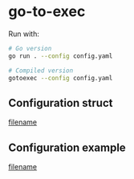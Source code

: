 # go-to-exec

Run with:

```bash
# Go version
go run . --config config.yaml

# Compiled version
gotoexec --config config.yaml
```

## Configuration struct

[filename](config.go ':include :type=code :fragment=config-docs')

## Configuration example

[filename](config.yaml ':include :type=code')